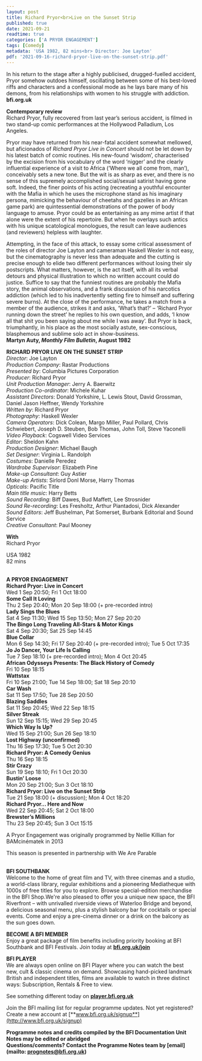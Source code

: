 ```yaml
---
layout: post
title: Richard Pryor<br>Live on the Sunset Strip
published: true
date: 2021-09-21
readtime: true
categories: ['A PRYOR ENGAGEMENT']
tags: [Comedy]
metadata: 'USA 1982, 82 mins<br> Director: Joe Layton'
pdf: '2021-09-16-richard-pryor-live-on-the-sunset-strip.pdf'
---
```


In his return to the stage after a highly publicised, drugged-fuelled accident, Pryor somehow outdoes himself, oscillating between some of his best-loved riffs and characters and a confessional mode as he lays bare many of his demons, from his relationships with women to his struggle with addiction.<br>
**bfi.org.uk**

**Contemporary review**<br>
Richard Pryor, fully recovered from last year’s serious accident, is filmed in two stand-up comic performances at the Hollywood Palladium, Los Angeles.

Pryor may have returned from his near-fatal accident somewhat mellowed, but aficionados of _Richard Pryor Live in Concert_ should not be let down by his latest batch of comic routines. His new-found ‘wisdom’, characterised by the excision from his vocabulary of the word ‘nigger’ and the clearly influential experience of a visit to Africa (‘Where we all come from, man’), conceivably sets a new tone. But the wit is as sharp as ever, and there is no sense of this supremely accomplished social/sexual satirist having gone soft. Indeed, the finer points of his acting (recreating a youthful encounter with the Mafia in which he uses the microphone stand as his imaginary persona, mimicking the behaviour of cheetahs and gazelles in an African game park) are quintessential demonstrations of the power of body language to amuse. Pryor could be as entertaining as any mime artist if that alone were the extent of his repertoire. But when he overlays such antics with his unique scatological monologues, the result can leave audiences (and reviewers) helpless with laughter.

Attempting, in the face of this attack, to essay some critical assessment of the roles of director Joe Layton and cameraman Haskell Wexler is not easy, but the cinematography is never less than adequate and the cutting is precise enough to elide two different performances without losing their sly postscripts. What matters, however, is the act itself, with all its verbal detours and physical illustration to which no written account could do justice. Suffice to say that the funniest routines are probably the Mafia story, the animal observations, and a frank discussion of his narcotics addiction (which led to his inadvertently setting fire to himself and suffering severe burns). At the close of the performance, he takes a match from a member of the audience, strikes it and asks, ‘What’s that?’ – ‘Richard Pryor running down the street’ he replies to his own question, and adds, ‘I know all that shit you been saying about me while I was away’. But Pryor is back, triumphantly, in his place as the most socially astute, sex-conscious, blasphemous and sublime solo act in show-business.<br>
**Martyn Auty, _Monthly Film Bulletin_, August 1982**<br>

**RICHARD PRYOR LIVE ON THE SUNSET STRIP**<br>
_Director_: Joe Layton  
_Production Company_: Rastar Productions  
_Presented by_: Columbia Pictures Corporation  
_Producer_: Richard Pryor  
_Unit Production Manager_: Jerry A. Baerwitz  
_Production Co-ordinator_: Michele Kuhar  
_Assistant Directors_: Donald Yorkshire, L. Lewis Stout, David Grossman, Daniel Jason Heffner, Wendy Yorkshire  
_Written by_: Richard Pryor  
_Photography_: Haskell Wexler  
_Camera Operators_: Dick Colean, Margo Miller, Paul Pollard, Chris Schwiebert, Joseph D. Steuben, Bob Thomas, John Toll, Steve Yaconelli  
_Video Playback_: Cogswell Video Services  
_Editor_: Sheldon Kahn  
_Production Designer_: Michael Baugh  
_Set Designer_: Virginia L. Randolph  
_Costumes_: Danielle Peredez  
_Wardrobe Supervisor_: Elizabeth Pine  
_Make-up Consultant_: Guy Astier  
_Make-up Artists_: Sirlord Donl Morse, Harry Thomas  
_Opticals_: Pacific Title  
_Main title music_: Harry Betts  
_Sound Recording_: Biff Dawes, Bud Maffett, Lee Strosnider  
_Sound Re-recording_: Les Fresholtz, Arthur Piantadosi, Dick Alexander  
_Sound Editors_: Jeff Bushelman, Pat Somerset, Burbank Editorial and Sound Service  
_Creative Consultant_: Paul Mooney

**With**<br>
Richard Pryor<br>

USA 1982<br>
82 mins<br>
<br>

**A PRYOR ENGAGEMENT**<br>
**Richard Pryor: Live in Concert**<br>
Wed 1 Sep 20:50; Fri 1 Oct 18:00<br>
**Some Call It Loving**<br>
Thu 2 Sep 20:40; Mon 20 Sep 18:00 (+ pre-recorded intro)<br>
**Lady Sings the Blues**<br>
Sat 4 Sep 11:30; Wed 15 Sep 13:50; Mon 27 Sep 20:20<br>
**The Bingo Long Traveling All-Stars & Motor Kings**<br>
Sat 4 Sep 20:30; Sat 25 Sep 14:45<br>
**Blue Collar**<br>
Mon 6 Sep 14:30; Fri 17 Sep 20:40 (+ pre-recorded intro); Tue 5 Oct 17:35<br>
**Jo Jo Dancer, Your Life Is Calling**<br>
Tue 7 Sep 18:10 (+ pre-recorded intro); Mon 4 Oct 20:45<br>
**African Odysseys Presents: The Black History of Comedy**<br>
Fri 10 Sep 18:15<br>
**Wattstax**<br>
Fri 10 Sep 21:00; Tue 14 Sep 18:00; Sat 18 Sep 20:10<br>
**Car Wash**<br>
Sat 11 Sep 17:50; Tue 28 Sep 20:50<br>
**Blazing Saddles**<br>
Sat 11 Sep 20:45; Wed 22 Sep 18:15<br>
**Silver Streak**<br>
Sun 12 Sep 15:15; Wed 29 Sep 20:45<br>
**Which Way Is Up?**<br>
Wed 15 Sep 21:00; Sun 26 Sep 18:10<br>
**Lost Highway (unconfirmed)**<br>
Thu 16 Sep 17:30; Tue 5 Oct 20:30<br>
**Richard Pryor: A Comedy Genius**<br>
Thu 16 Sep 18:15<br>
**Stir Crazy**<br>
Sun 19 Sep 18:10; Fri 1 Oct 20:30<br>
**Bustin’ Loose**<br>
Mon 20 Sep 21:00; Sun 3 Oct 18:10<br>
**Richard Pryor: Live on the Sunset Strip**<br>
Tue 21 Sep 18:00 (+ discussion); Mon 4 Oct 18:20<br>
**Richard Pryor... Here and Now**<br>
Wed 22 Sep 20:45; Sat 2 Oct 18:00<br>
**Brewster’s Millions**<br>
Thu 23 Sep 20:45; Sun 3 Oct 15:15<br>

A Pryor Engagement was originally programmed by Nellie Killian for BAMcinématek in 2013<br>

This season is presented in partnership with We Are Parable<br>
<br>

**BFI SOUTHBANK**  
Welcome to the home of great film and TV, with three cinemas and a studio, a world-class library, regular exhibitions and a pioneering Mediatheque with 1000s of free titles for you to explore. Browse special-edition merchandise in the BFI Shop.We&#39;re also pleased to offer you a unique new space, the BFI Riverfront – with unrivalled riverside views of Waterloo Bridge and beyond, a delicious seasonal menu, plus a stylish balcony bar for cocktails or special events. Come and enjoy a pre-cinema dinner or a drink on the balcony as the sun goes down.  

**BECOME A BFI MEMBER**  
Enjoy a great package of film benefits including priority booking at BFI Southbank and BFI Festivals. Join today at [**bfi.org.uk/join**](http://www.bfi.org.uk/join)  

**BFI PLAYER**  
 We are always open online on BFI Player where you can watch the best new, cult &amp; classic cinema on demand. Showcasing hand-picked landmark British and independent titles, films are available to watch in three distinct ways: Subscription, Rentals &amp; Free to view.  

See something different today on [**player.bfi.org.uk**](https://player.bfi.org.uk)  

Join the BFI mailing list for regular programme updates. Not yet registered? Create a new account at [**www.bfi.org.uk/signup**](http://www.bfi.org.uk/signup)

**Programme notes and credits compiled by the BFI Documentation Unit  
Notes may be edited or abridged  
Questions/comments? Contact the Programme Notes team by [email](mailto: prognotes@bfi.org.uk)**
